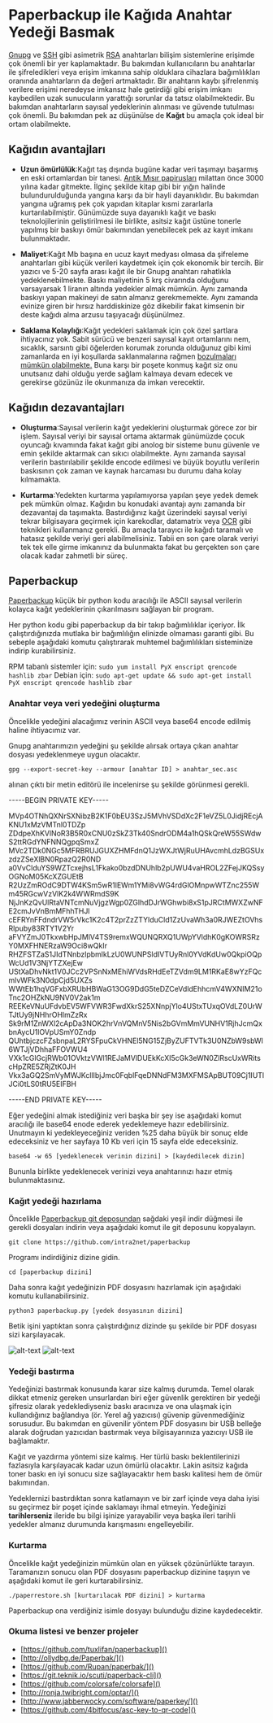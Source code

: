 # Paperbackup ile Kağıda Anahtar Yedeği Basmak

[Gnupg](../gpg-anahtar-uretimi.md) ve [SSH](https://en.wikipedia.org/wiki/Secure_Shell) gibi asimetrik [RSA](https://en.wikipedia.org/wiki/RSA_(cryptosystem)) anahtarları bilişim sistemlerine erişimde çok önemli bir yer kaplamaktadır. Bu bakımdan kullanıcıların bu anahtarlar ile şifreledikleri veya erişim imkanına sahip olduklara cihazlara bağımlılıkları oranında anahtarların da değeri artmaktadır. Bir anahtarın kaybı şifrelenmiş verilere erişimi neredeyse imkansız hale getirdiği gibi erişim imkanı kaybedilen uzak sunucuların yarattığı sorunlar da tatsız olabilmektedir. Bu bakımdan anahtarların sayısal yedeklerinin alınması ve güvende tutulması çok önemli. Bu bakımdan pek az düşünülse de **Kağıt** bu amaçla çok ideal bir ortam olabilmekte.

## Kağıdın avantajları

* __Uzun ömürlülük__:Kağıt taş dışında bugüne kadar veri taşımayı başarmış en eski ortamlardan bir tanesi. [Antik Mısır papirusları](https://en.wikipedia.org/wiki/History_of_writing#Writing_materials) milattan önce 3000 yılına kadar gitmekte. İlginç şekilde kitap gibi bir yığın halinde bulundurulduğunda yangına karşı da bir hayli dayanıklıdır. Bu bakımdan yangına uğramış pek çok yapıdan kitaplar kısmi zararlarla kurtarılabilmiştir. Günümüzde suya dayanıklı kağıt ve baskı teknolojilerinin geliştirilmesi ile birlikte, asitsiz kağıt üstüne tonerle yapılmış bir baskıyı ömür bakımından yenebilecek pek az kayıt imkanı bulunmaktadır.

* __Maliyet__:Kağıt Mb başına en ucuz kayıt medyası olmasa da şifreleme anahtarları gibi küçük verileri kaydetmek için çok ekonomik bir tercih. Bir yazıcı ve 5-20 sayfa arası kağıt ile bir Gnupg anahtarı rahatlıkla yedeklenebilmekte. Baskı maliyetinin 5 krş civarında olduğunu varsayarsak 1 liranın altında yedekler almak mümkün. Aynı zamanda baskıyı yapan makineyi de satın almanız gerekmemekte. Aynı zamanda evinize giren bir hırsız harddiskinize göz dikebilir fakat kimsenin bir deste kağıdı alma arzusu taşıyacağı düşünülmez.

* __Saklama Kolaylığı__:Kağıt yedekleri saklamak için çok özel şartlara ihtiyacınız yok. Sabit sürücü ve benzeri sayısal kayıt ortamlarını nem, sıcaklık, sarsıntı gibi öğelerden korumak zorunda olduğunuz gibi kimi zamanlarda en iyi koşullarda saklanmalarına rağmen [bozulmaları mümkün olabilmekte.](https://www.backblaze.com/blog/hard-drive-failure-rates-q1-2017/) Buna karşı bir poşete konmuş kağıt siz onu unutsanız dahi olduğu yerde sağlam kalmaya devam edecek ve gerekirse gözünüz ile okunmanıza da imkan verecektir.

## Kağıdın dezavantajları

* __Oluşturma__:Sayısal verilerin kağıt yedeklerini oluşturmak görece zor bir işlem. Sayısal veriyi bir sayısal ortama aktarmak günümüzde çocuk oyuncağı kıvamında fakat kağıt gibi anolog bir sisteme bunu güvenle ve emin şekilde aktarmak can sıkıcı olabilmekte. Aynı zamanda sayısal verilerin bastırılabilir şekilde encode edilmesi ve büyük boyutlu verilerin baskısının çok zaman ve kaynak harcaması bu durumu daha kolay kılmamakta.

* __Kurtarma__:Yedekten kurtarma yapılamıyorsa yapılan şeye yedek demek pek mümkün olmaz. Kağıdın bu konudaki avantajı aynı zamanda bir dezavantaj da taşımakta. Bastırdığınız kağıt üzerindeki sayısal veriyi tekrar bilgisayara geçirmek için karekodlar, datamatrix veya [OCR](https://en.wikipedia.org/wiki/Optical_character_recognition) gibi teknikleri kullanmanız gerekli. Bu amaçla tarayıcı ile kağıdı taramalı ve hatasız şekilde veriyi geri alabilmelisiniz. Tabii en son çare olarak veriyi tek tek elle girme imkanınız da bulunmakta fakat bu gerçekten son çare olacak kadar zahmetli bir süreç.

## Paperbackup

[Paperbackup](https://github.com/intra2net/paperbackup) küçük bir python kodu aracılığı ile ASCII sayısal verilerin kolayca kağıt yedeklerinin çıkarılmasını sağlayan bir program.

Her python kodu gibi paperbackup da bir takıp bağımlılıklar içeriyor. İlk çalıştırdığınızda mutlaka bir bağımlılığın elinizde olmaması garanti gibi. Bu sebeple aşağıdaki komutu çalıştırarak muhtemel bağımlılıkları sisteminize indirip kurabilirsiniz.

RPM tabanlı sistemler için:
`sudo yum install PyX enscript qrencode hashlib zbar`
Debian için:
`sudo apt-get update && sudo apt-get install PyX enscript qrencode hashlib zbar`

### Anahtar veya veri yedeğini oluşturma

Öncelikle yedeğini alacağımız verinin ASCII veya base64 encode edilmiş haline ihtiyacımız var.

Gnupg anahtarımızın yedeğini şu şekilde alırsak ortaya çıkan anahtar dosyası yedeklenmeye uygun olacaktır.

`gpg --export-secret-key --armour [anahtar ID] > anahtar_sec.asc`

alınan çıktı bir metin editörü ile incelenirse şu şekilde görünmesi gerekli.

-----BEGIN PRIVATE KEY-----

MVp4OTNhQXNrSXNibzB2K1F0bEU3SzJ5MVhVSDdXc2F1eVZ5L0JidjREcjAKNU1xMzVMTnl0TDZp
ZDdpeXhKVlNoR3B5R0xCNU0zSkZ3Tk40SndrODM4a1hQSkQreW55SWdwS2ttRGdYNFNNQgpqSmxZ
MVc2TDk0NGc5MFRBRUJGUXZHMFdnQ1JzWXJtWjRuUHAvcmhLdzBGSUxzdzZSeXlBN0RpazQ2R0ND
a0VvClduYS9WZTcxejhsL1Fkako0bzdDNUhlb2pUWU4vaHROL2ZFejJKQSsyOGNoM05KcXZGUEtB
R2UzZmROdC9DTW4KSm5wR1lEWm1YMi8vWG4rdGlOMnpwWTZnc255Wm45RGcwVzVlK2k4WWRmdS9K
NjJnKzQvUlRtaVNTcmNuVjgzWgp0ZGlhdDJrWGhwbi8xS1pJRCtMWXZwNFE2cmJvVnBmMFhhTHJI
cEFRYnFFdndrVW5rVkc1K2c4T2prZzZTYlduCld1ZzUvaWh3a0RJWEZtOVhsRlpuby83RTY1V2Yr
aFVYZmJ0TkxwbHpJMlV4TS9remxWQUNQRXQ1UWpYVldhK0gKOWRSRzY0MXFHNERzaW9Oci8wQkIr
RHZFSTZaS1JIdTNnbzlpbmlkLzU0WUNPSldIVTUyRnl0YVdKdUw0QkpiOQpWcUd1V3NjYTZXejEw
UStXaDhvNkt1V0JCc2VPSnNxMEhiWVdsRHdEeTZVdm9LM1RKaE8wYzFQcmlvWFk3N0dpCjd5UXZs
WWtEb1hqVGFxbXRUbHBWaG13OG9DdG5teDZCeVdldEhhcmV4WXNIM21oTnc2OHZkNU9NV0V2ak1m
REEKeVNuUFdvbEV5WFVWR3FwdXkrS25XNnpjYlo4UStxTUxqOVdLZ0UrWTJtUy9jNHhrOHlmZzRx
Sk9rM1ZnWXl2cApDa3NOK2hrVnVQMnV5Nis2bGVmMmVUNHV1RjhJcmQxbnAycU1lOVpUSmY0Zndp
QUhtbjczcFZsbnpaL2RYSFpuCkVHNEl5NG15ZjByZUFTVTk3U0NZbW9sbWl6WTJjVDhhaFFOVWU4
VXk1cGlGcjRWb01OVktzVWl1REJaMVlDUEkKcXI5cGk3eWN0ZlRscUxWRitscHpZRE5ZRjZtK0JH
Vkx3aGQ2SmVyMWJKcllIbjJmc0FqblFqeDNNdFM3MXFMSApBUT09Cj1IUTlJCi0tLS0tRU5EIFBH

-----END PRIVATE KEY-----

Eğer yedeğini almak istediğiniz veri başka bir şey ise aşağıdaki komut aracılığı ile base64 enode ederek yedeklemeye hazır edebilirsiniz. Unutmayın ki yedekleyeceğiniz veriden %25 daha büyük bir sonuç elde edeceksiniz ve her sayfaya 10 Kb veri için 15 sayfa elde edeceksiniz.

`base64 -w 65 [yedeklenecek verinin dizini] > [kaydedilecek dizin]`

Bununla birlikte yedeklenecek verinizi veya anahtarınızı hazır etmiş bulunmaktasınız.

### Kağıt yedeği hazırlama

Öncelikle [Paperbackup git deposundan](https://github.com/intra2net/paperbackup) sağdaki yeşil indir düğmesi ile gerekli dosyaları indirin veya aşağıdaki komut ile git deposunu kopyalayın.

`git clone https://github.com/intra2net/paperbackup`

Programı indirdiğiniz dizine gidin.

`cd [paperbackup dizini]`

Daha sonra kağıt yedeğinizin PDF dosyasını hazırlamak için aşağıdaki komutu kullanabilirsiniz.

`python3 paperbackup.py [yedek dosyasının dizini]`

Betik işini yaptıktan sonra çalıştırdığınız dizinde şu şekilde bir PDF dosyası sizi karşılayacak.

![alt-text](paperbackup1.png "Karekodlar")
![alt-text](paperbackup2.png "ASCII Yedek")

### Yedeği bastırma

Yedeğinizi bastırmak konusunda karar size kalmış durumda. Temel olarak dikkat etmeniz gereken unsurlardan biri eğer güvenlik gerektiren bir yedeği şifresiz olarak yedeklediyseniz baskı aracınıza ve ona ulaşmak için kullandığınız bağlandıya (ör. Yerel ağ yazıcısı) güvenip güvenmediğiniz sorusudur. Bu bakımdan en güvenilir yöntem PDF dosyasını bir USB belleğe alarak doğrudan yazıcıdan bastırmak veya bilgisayarınıza yazıcıyı USB ile bağlamaktır.

Kağıt ve yazdırma yöntemi size kalmış. Her türlü baskı beklentilerinizi fazlasıyla karşılayacak kadar uzun ömürlü olacaktır. Lakin asitsiz kağıda toner baskı en iyi sonucu size sağlayacaktır hem baskı kalitesi hem de ömür bakımından.

Yedeklernizi bastırdıktan sonra katlamayın ve bir zarf içinde veya daha iyisi su geçirmez bir poşet içinde saklamayı ihmal etmeyin. Yedeğinizi **tarihlerseniz** ileride bu bilgi işinize yarayabilir veya başka ileri tarihli yedekler almanız durumunda karışmasını engelleyebilir.

### Kurtarma

Öncelikle kağıt yedeğinizin mümkün olan en yüksek çözünürlükte tarayın. Taramanızın sonucu olan PDF dosyasını paperbackup dizinine taşıyın ve aşağıdaki komut ile geri kurtarabilirsiniz.

`./paperrestore.sh [kurtarılacak PDF dizini] > kurtarma`

Paperbackup ona verdiğiniz isimle dosyayı bulunduğu dizine kaydedecektir.

### Okuma listesi ve benzer projeler

* [https://github.com/tuxlifan/paperbackup]()
* [http://ollydbg.de/Paperbak/]()
* [https://github.com/Rupan/paperbak/]()
* [https://git.teknik.io/scuti/paperback-cli]()
* [https://github.com/colorsafe/colorsafe]()
* [http://ronja.twibright.com/optar/]()
* [http://www.jabberwocky.com/software/paperkey/]()
* [https://github.com/4bitfocus/asc-key-to-qr-code]()

